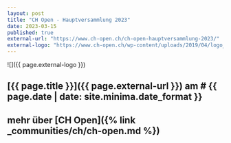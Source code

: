 ```yaml
---
layout: post
title: "CH Open - Hauptversammlung 2023"
date: 2023-03-15
published: true
external-url: "https://www.ch-open.ch/ch-open-hauptversammlung-2023/"
external-logo: "https://www.ch-open.ch/wp-content/uploads/2019/04/logo_chopen_web_big-1.png"
---
```


![]({{ page.external-logo }})

## [{{ page.title }}]({{ page.external-url }}) am # {{ page.date | date: site.minima.date_format }}

## mehr über [CH Open]({% link _communities/ch/ch-open.md %})

